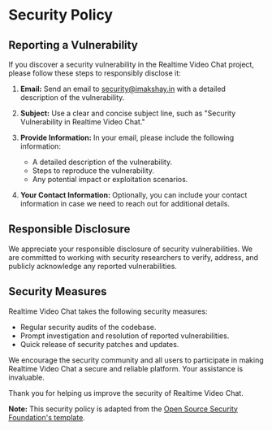 # Security Policy

## Reporting a Vulnerability

If you discover a security vulnerability in the Realtime Video Chat project, please follow these steps to responsibly disclose it:

1. **Email:**
   Send an email to [security@imakshay.in](mailto:security@imakshay.in) with a detailed description of the vulnerability.

2. **Subject:**
   Use a clear and concise subject line, such as "Security Vulnerability in Realtime Video Chat."

3. **Provide Information:**
   In your email, please include the following information:
   - A detailed description of the vulnerability.
   - Steps to reproduce the vulnerability.
   - Any potential impact or exploitation scenarios.

4. **Your Contact Information:**
   Optionally, you can include your contact information in case we need to reach out for additional details.

## Responsible Disclosure

We appreciate your responsible disclosure of security vulnerabilities. We are committed to working with security researchers to verify, address, and publicly acknowledge any reported vulnerabilities.

## Security Measures

Realtime Video Chat takes the following security measures:

- Regular security audits of the codebase.
- Prompt investigation and resolution of reported vulnerabilities.
- Quick release of security patches and updates.

We encourage the security community and all users to participate in making Realtime Video Chat a secure and reliable platform. Your assistance is invaluable.

Thank you for helping us improve the security of Realtime Video Chat.

**Note:** This security policy is adapted from the [Open Source Security Foundation's template](https://github.com/ossf/security/blob/main/SECURITY.md).
